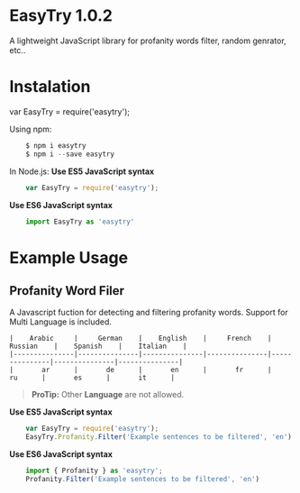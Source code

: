 # EasyTry 1.0.2

A lightweight JavaScript library for profanity words filter, random genrator, etc..
  
# Instalation 
var EasyTry = require('easytry');

Using npm:   
```js   
    $ npm i easytry
    $ npm i --save easytry 
```

In Node.js: 
**Use ES5  JavaScript syntax**
```js   
    var EasyTry = require('easytry');
```

**Use ES6 JavaScript syntax**
```js   
    import EasyTry as 'easytry'
```

# Example Usage   

## Profanity Word Filer
 A Javascript fuction for detecting and filtering profanity words. Support for Multi Language is included.

    |    Arabic     |     German    |    English    |     French    |    Russian    |    Spanish    |    Italian    |
    |---------------|---------------|---------------|---------------|---------------|---------------|---------------|
    |       ar      |       de      |       en      |       fr      |       ru      |       es      |       it      |
     
> **ProTip:** Other **Language** are not allowed.

**Use ES5  JavaScript syntax**
```js   
    var EasyTry = require('easytry');
    EasyTry.Profanity.Filter('Example sentences to be filtered', 'en')
```

**Use ES6 JavaScript syntax**
```js   
    import { Profanity } as 'easytry';
    Profanity.Filter('Example sentences to be filtered', 'en')
```